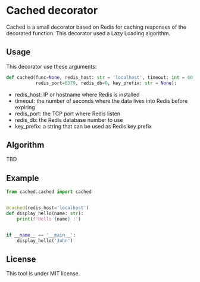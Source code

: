 # Cached decorator

Cached is a small decorator based on Redis for caching responses of the 
decorated function. This decorator used a Lazy Loading algorithm.

## Usage 

This decorator use these arguments:

````python
def cached(func=None, redis_host: str = 'localhost', timeout: int = 60,
           redis_port=6379, redis_db=0, key_prefix: str = None):
````

- redis_host: IP or hostname where Redis is installed
- timeout: the number of seconds where the data lives into Redis before expiring
- redis_port: the TCP port where Redis listen
- redis_db: the Redis database number to use
- key_prefix: a string that can be used as Redis key prefix

## Algorithm

TBD

## Example

```python
from cached.cached import cached


@cached(redis_host='localhost')
def display_hello(name: str):
    print(f'Hello {name} !')


if __name__ == '__main__':
    display_hello('John')
```

## License

This tool is under MIT license.
